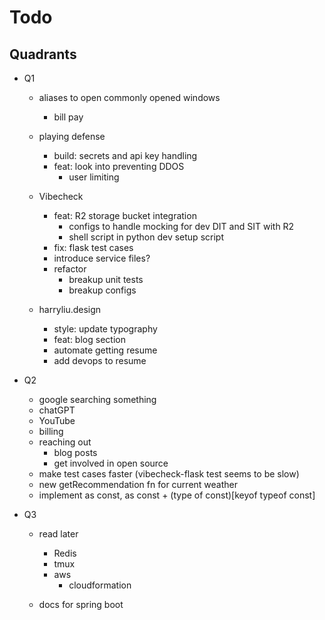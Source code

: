 # Todo

## Quadrants

- Q1

  - aliases to open commonly opened windows

    - bill pay

  - playing defense

    - build: secrets and api key handling
    - feat: look into preventing DDOS
      - user limiting

  - Vibecheck

    - feat: R2 storage bucket integration
      - configs to handle mocking for dev DIT and SIT with R2
      - shell script in python dev setup script
    - fix: flask test cases
    - introduce service files?
    - refactor
      - breakup unit tests
      - breakup configs

  - harryliu.design

    - style: update typography
    - feat: blog section
    - automate getting resume
    - add devops to resume

- Q2

  - google searching something
  - chatGPT
  - YouTube
  - billing
  - reaching out
    - blog posts
    - get involved in open source
  - make test cases faster (vibecheck-flask test seems to be slow)
  - new getRecommendation fn for current weather
  - implement as const, as const + (type of const)[keyof typeof const]

- Q3

  - read later

    - Redis
    - tmux
    - aws
      - cloudformation

  - docs for spring boot
